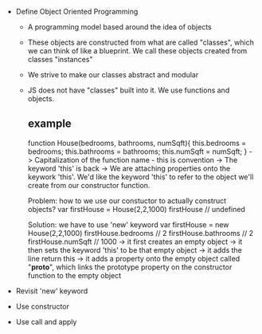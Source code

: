 - Define Object Oriented Programming
    - A programming model based around the idea of objects
    - These objects are constructed from what are called "classes", which we can think of like a blueprint. We call these objects created from classes "instances"
    - We strive to make our classes abstract and modular
    - JS does not have "classes" built into it. We use functions and objects.
        ## example ##
        function House(bedrooms, bathrooms, numSqft){
            this.bedrooms = bedrooms;
            this.bathrooms = bathrooms;
            this.numSqft = numSqft;
        }
        -> Capitalization of the function name - this is convention
        -> The keyword 'this' is back
        -> We are attaching properties onto the keywork 'this'. We'd like the keyword 'this' to refer to the object we'll create from our constructor function.

        Problem: how to we use our constuctor to actually construct objects?
        var firstHouse = House(2,2,1000)
        firstHouse // undefined

        Solution: we have to use 'new' keyword
        var firstHouse = new House(2,2,1000)
        firstHouse.bedrooms     // 2
        firstHouse.bathrooms    // 2
        firstHouse.numSqft      // 1000
        -> it first creates an empty object
        -> it then sets the keyword 'this' to be that empty object
        -> it adds the line return this
        -> it adds a property onto the empty object called "__proto__", which links the prototype property on the constructor function to the empty object

- Revisit 'new' keyword
- Use constructor
- Use call and apply